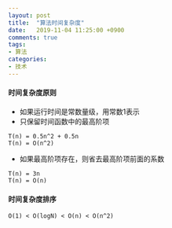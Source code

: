 ```yaml
---
layout: post
title:  "算法时间复杂度"
date:   2019-11-04 11:25:00 +0900
comments: true
tags:
- 算法
categories:
- 技术
---
```


#### 时间复杂度原则
- 如果运行时间是常数量级，用常数1表示
- 只保留时间函数中的最高阶项
```
T(n) = 0.5n^2 + 0.5n
T(n) = O(n^2)
```
- 如果最高阶项存在，则省去最高阶项前面的系数
```
T(n) = 3n
T(n) = O(n)
```

#### 时间复杂度排序
```
O(1) < O(logN) < O(n) < O(n^2)
```


